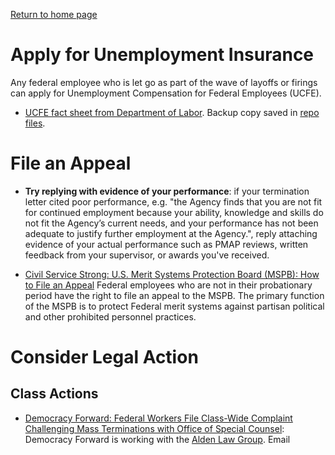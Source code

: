[Return to home page](README.md)

# Apply for Unemployment Insurance
Any federal employee who is let go as part of the wave of layoffs or firings can apply for Unemployment Compensation for Federal Employees (UCFE).

* [UCFE fact sheet from Department of Labor](https://oui.doleta.gov/unemploy/docs/factsheet/UCFE_FactSheet.pdf). Backup copy saved in [repo files](/files/DOL-UCFE-fact-sheet.pdf).

# File an Appeal
* **Try replying with evidence of your performance**: if your termination letter cited poor performance, e.g. "the Agency finds that you are not fit for continued employment because your ability, knowledge and skills do not fit the Agency’s current needs, and your performance has not been adequate to justify further employment at the Agency.", reply attaching evidence of your actual performance such as PMAP reviews, written feedback from your supervisor, or awards you've received.

* [Civil Service Strong: U.S. Merit Systems Protection Board (MSPB): How to File an Appeal](https://www.civilservicestrong.org/resource/us-mspb-how-to-file-an-appeal) Federal employees who are not in their probationary period have the right to file an appeal to the MSPB. The primary function of the MSPB is to protect Federal merit systems against partisan political and other prohibited personnel practices.

# Consider Legal Action
## Class Actions
* [Democracy Forward: Federal Workers File Class-Wide Complaint Challenging Mass Terminations with Office of Special Counsel](https://democracyforward.org/updates/federal-workers-file-class-wide-complaint-challenging-mass-terminations-with-office-of-special-counsel/): Democracy Forward is working with the [Alden Law Group](https://www.employmentlawfederal.com/). Email Consultation@AldenLG.com.

* [James & Hoffman](https://www.jamhoff.com/) is exploring filing class or group claims on behalf of probationary employees affected by mass terminations. If people are interested in participating, they can send an email to inquiries@jamhoff.com. It would be helpful for them to include this information: (1) the name of the agency; (2) a copy of the termination notice; (3) whether the employee is part of a union bargaining unit, if they know.

## Federal Employment Lawyers
*Disclaimer*: this is a list of lawyers I've collected from various threads. I have not vetted them.
    * [Lawyer’s Committee for Civil Rights Under the Law list of private employment lawyers.](https://docs.google.com/document/d/1y8Ql_dP6m4adUvNof7GD8M5DuzyDX0B4s6q4kYX7xY0/edit?tab=t.0)
    * Correia & Puth: 202-602-6500
    * Erlich Law: 703-791-9087
    * Federal Practice Group: 202-862-4360
    * [Gilbert Employment Law](https://www.gelawyer.com/): reach out to Geoff Simpson at gsimpson@gelawyer.com AND intake@gelawyer.com
    * Jim Eisenmann: Attorney specializing in federal employment law, recommended by Democracy Forward; firm Alden Group filed class action lawsuit; 202-463-0300
    * Kalijarvi, Chuzi, Newman & Fitch: 202-558-5979; intake@kcnlaw.com
    * Mark Zaid: Attorney specializing in representing current or recent feds in whistleblower protections (if you have shared or are considering sharing information or documents obtained in work)
    * Michael Gottlieb: Attorney specializing in representing people under federal investigation.
    * [Southworth PC](https://www.attorneysforfederalemployees.com/)

# Remember
You are not alone and people are rooting for us. 

**Letters of Appreciation for Civil Servants**
* [From the Interfaith Alliance](https://files.civilservicestrong.org/Civil%20Service%20-%20Faith%20Letter%20-%202.5.25.pdf)

**Rest is Important - Find Moments of Joy**
* [Smithsonian's National Zoo Giant Panda Cam](https://nationalzoo.si.edu/webcams/panda-cam)
